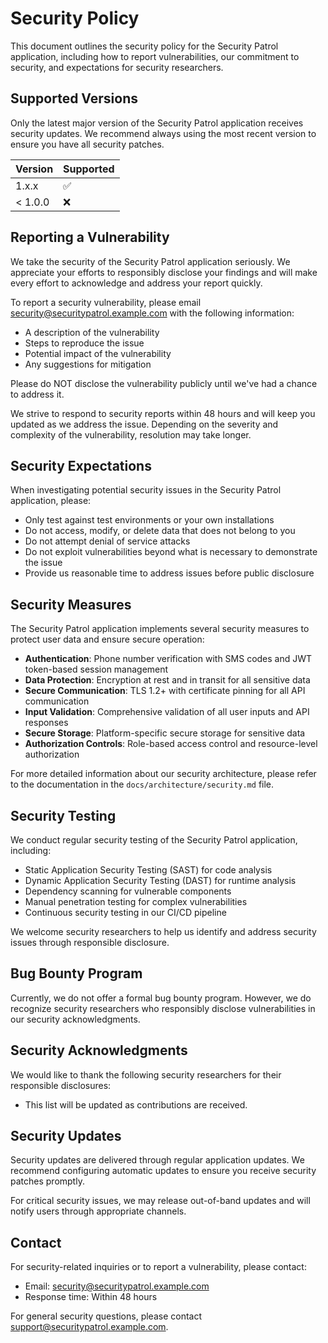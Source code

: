 # Security Policy

This document outlines the security policy for the Security Patrol application, including how to report vulnerabilities, our commitment to security, and expectations for security researchers.

## Supported Versions

Only the latest major version of the Security Patrol application receives security updates. We recommend always using the most recent version to ensure you have all security patches.

| Version | Supported          |
| ------- | ------------------ |
| 1.x.x   | :white_check_mark: |
| < 1.0.0 | :x:                |

## Reporting a Vulnerability

We take the security of the Security Patrol application seriously. We appreciate your efforts to responsibly disclose your findings and will make every effort to acknowledge and address your report quickly.

To report a security vulnerability, please email security@securitypatrol.example.com with the following information:

- A description of the vulnerability
- Steps to reproduce the issue
- Potential impact of the vulnerability
- Any suggestions for mitigation

Please do NOT disclose the vulnerability publicly until we've had a chance to address it.

We strive to respond to security reports within 48 hours and will keep you updated as we address the issue. Depending on the severity and complexity of the vulnerability, resolution may take longer.

## Security Expectations

When investigating potential security issues in the Security Patrol application, please:

- Only test against test environments or your own installations
- Do not access, modify, or delete data that does not belong to you
- Do not attempt denial of service attacks
- Do not exploit vulnerabilities beyond what is necessary to demonstrate the issue
- Provide us reasonable time to address issues before public disclosure

## Security Measures

The Security Patrol application implements several security measures to protect user data and ensure secure operation:

- **Authentication**: Phone number verification with SMS codes and JWT token-based session management
- **Data Protection**: Encryption at rest and in transit for all sensitive data
- **Secure Communication**: TLS 1.2+ with certificate pinning for all API communication
- **Input Validation**: Comprehensive validation of all user inputs and API responses
- **Secure Storage**: Platform-specific secure storage for sensitive data
- **Authorization Controls**: Role-based access control and resource-level authorization

For more detailed information about our security architecture, please refer to the documentation in the `docs/architecture/security.md` file.

## Security Testing

We conduct regular security testing of the Security Patrol application, including:

- Static Application Security Testing (SAST) for code analysis
- Dynamic Application Security Testing (DAST) for runtime analysis
- Dependency scanning for vulnerable components
- Manual penetration testing for complex vulnerabilities
- Continuous security testing in our CI/CD pipeline

We welcome security researchers to help us identify and address security issues through responsible disclosure.

## Bug Bounty Program

Currently, we do not offer a formal bug bounty program. However, we do recognize security researchers who responsibly disclose vulnerabilities in our security acknowledgments.

## Security Acknowledgments

We would like to thank the following security researchers for their responsible disclosures:

- This list will be updated as contributions are received.

## Security Updates

Security updates are delivered through regular application updates. We recommend configuring automatic updates to ensure you receive security patches promptly.

For critical security issues, we may release out-of-band updates and will notify users through appropriate channels.

## Contact

For security-related inquiries or to report a vulnerability, please contact:

- Email: security@securitypatrol.example.com
- Response time: Within 48 hours

For general security questions, please contact support@securitypatrol.example.com.